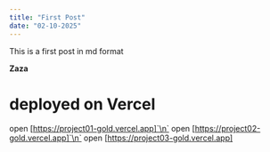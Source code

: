 ```yaml
---
title: "First Post"
date: "02-10-2025"
---
```


This is a first post in md format

**Zaza**

# deployed on Vercel

open [https://project01-gold.vercel.app]`\n`
open [https://project02-gold.vercel.app]`\n`
open [https://project03-gold.vercel.app]

